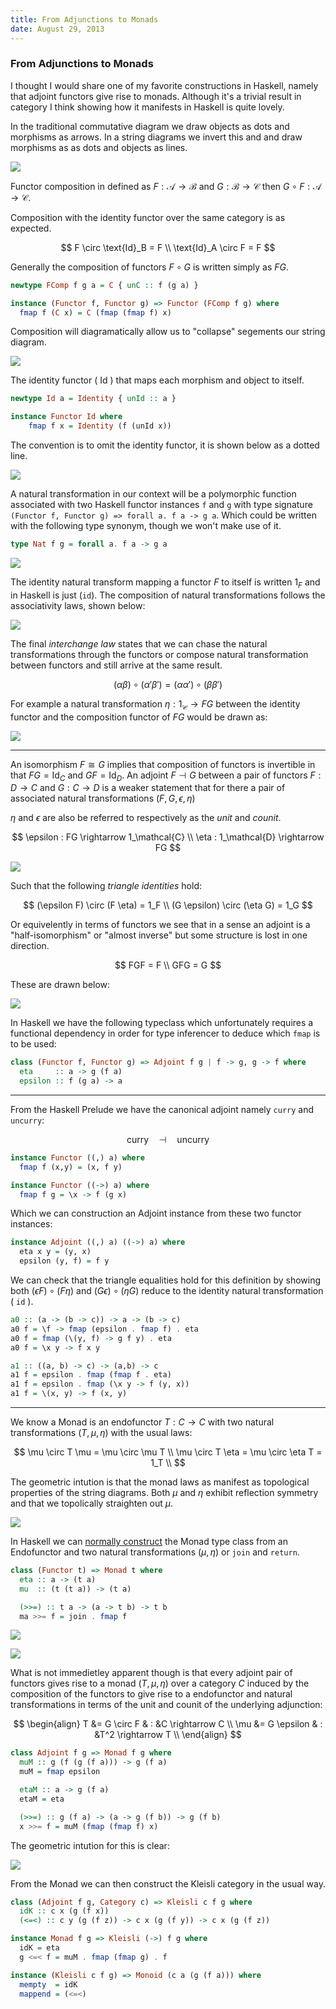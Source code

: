 ```yaml
---
title: From Adjunctions to Monads
date: August 29, 2013
---
```


### From Adjunctions to Monads

I thought I would share one of my favorite constructions in
Haskell, namely that adjoint functors give rise to monads.
Although it's a trivial result in category I think showing how it
manifests in Haskell is quite lovely.

In the traditional commutative diagram we draw objects as dots
and morphisms as arrows. In a string diagrams we invert this and
and draw morphisms as as dots and objects as lines.

<p>
<img src="/images/string4.svg"/>
</p>

Functor composition in defined as 
$F : \mathcal{A} \rightarrow \mathcal{B}$ and 
$G : \mathcal{B} \rightarrow \mathcal{C}$ 
then $G \circ F : \mathcal{A} \rightarrow \mathcal{C}$.

Composition with the identity functor over the same category is
as expected.

$$
F \circ \text{Id}_B = F \\
\text{Id}_A \circ F = F
$$

Generally the composition of functors $F \circ G$ is written
simply as $FG$.

```haskell
newtype FComp f g a = C { unC :: f (g a) }

instance (Functor f, Functor g) => Functor (FComp f g) where
  fmap f (C x) = C (fmap (fmap f) x)
```

Composition will diagramatically allow us to "collapse" segements
our string diagram.

<p>
<img src="/images/string10.svg"/>
</p>

The identity functor ( $\text{Id}$ ) that maps each morphism and
object to itself.

```haskell
newtype Id a = Identity { unId :: a }

instance Functor Id where
    fmap f x = Identity (f (unId x))
```

The convention is to omit the identity functor, it is shown below as a dotted
line.

<p>
<img src="/images/string6.svg"/>
</p>

A natural transformation in our context will be a polymorphic function
associated with two Haskell functor instances ``f`` and ``g`` with type
signature ``(Functor f, Functor g) => forall a. f a -> g a``. Which could be written with
the following type synonym, though we won't make use of it.

```haskell
type Nat f g = forall a. f a -> g a
```

<p>
<img src="/images/string5.svg"/>
</p>

The identity natural transform mapping a functor $F$ to itself is
written $1_F$ and in Haskell is just (``id``). The composition of
natural transformations follows the associativity laws, shown
below:

<p>
<img src="/images/string13.svg"/>
</p>

The final *interchange law* states that we can chase the natural
transformations through the functors or compose natural
transformation between functors and still arrive at the same
result.

$$
(\alpha \beta) \circ (\alpha' \beta') = (\alpha \alpha') \circ (\beta \beta')
$$

For example a natural transformation $\eta : 1_\mathcal{C}
\rightarrow {FG}$ between the identity functor and the
composition functor of $FG$ would be drawn as:

<p>
<img src="/images/string7.svg"/>
</p>

***

An isomorphism $F \cong G$ implies that composition of functors
is invertible in that $F G = \text{Id}_C$ and $G F =
\text{Id}_D$. An adjoint $F ⊣ G$ between a pair of functors $F : D
\rightarrow C$ and $G : C \rightarrow D$ is a weaker statement
that for there a pair of associated natural transformations
$(F, G, \epsilon, \eta)$ 

$\eta$ and $\epsilon$ are also be referred to respectively as the
*unit* and *counit*.

$$
\epsilon : FG \rightarrow 1_\mathcal{C} \\
\eta : 1_\mathcal{D} \rightarrow FG
$$

<p>
<img src="/images/string8.svg"/>
</p>

Such that the following *triangle identities* hold:

$$
(\epsilon F) \circ (F \eta) = 1_F  \\
(G \epsilon) \circ (\eta G) = 1_G 
$$

Or equivelently in terms of functors we see that in a sense an
adjoint is a "half-isomorphism" or "almost inverse" but some
structure is lost in one direction.

$$
FGF = F \\
GFG = G
$$

These are drawn below:

<p>
<img src="/images/string9.svg"/>
</p>


In Haskell we have the following typeclass which unfortunately
requires a functional dependency in order for type inferencer to
deduce which ``fmap`` is to be used:

```haskell
class (Functor f, Functor g) => Adjoint f g | f -> g, g -> f where
  eta     :: a -> g (f a)
  epsilon :: f (g a) -> a
```

***

From the Haskell Prelude we have the canonical adjoint namely
``curry`` and ``uncurry``:

$$
\text{curry} \quad ⊣ \quad \text{uncurry}
$$

```haskell
instance Functor ((,) a) where
  fmap f (x,y) = (x, f y)

instance Functor ((->) a) where
  fmap f g = \x -> f (g x)
```

Which we can construction an Adjoint instance from these two
functor instances:

```haskell
instance Adjoint ((,) a) ((->) a) where
  eta x y = (y, x)
  epsilon (y, f) = f y
```

We can check that the triangle equalities hold for this
definition by showing both $(\epsilon F) \circ (F \eta)$ and $(G
\epsilon) \circ (\eta G)$ reduce to the identity natural
transformation  ( ``id`` ).

```haskell
a0 :: (a -> (b -> c)) -> a -> (b -> c)
a0 f = \f -> fmap (epsilon . fmap f) . eta
a0 f = fmap (\(y, f) -> g f y) . eta
a0 f = \x y -> f x y

a1 :: ((a, b) -> c) -> (a,b) -> c
a1 f = epsilon . fmap (fmap f . eta)
a1 f = epsilon . fmap (\x y -> f (y, x))
a1 f = \(x, y) -> f (x, y)
```


***

We know a Monad is an endofunctor $T : C \rightarrow C$ with two
natural transformations $(T, \mu, \eta)$ with the usual laws:

$$
\mu \circ T \mu = \mu \circ \mu T \\
\mu \circ T \eta = \mu \circ \eta T = 1_T \\
$$

The geometric intution is that the monad laws as manifest as
topological properties of the string diagrams. Both $\mu$ and
$\eta$ exhibit reflection symmetry and that we topolically
straighten out $\mu$.

<p>
<img src="/images/string3.svg"/>
</p>

In Haskell we can [normally
construct](http://www.stephendiehl.com/posts/monads.html) the
Monad type class from an Endofunctor and two natural
transformations ($\mu, \eta$) or ``join`` and ``return``.

```haskell
class (Functor t) => Monad t where
  eta :: a -> (t a)
  mu  :: (t (t a)) -> (t a)

  (>>=) :: t a -> (a -> t b) -> t b
  ma >>= f = join . fmap f
```

<p>
<img src="/images/string1.svg"/>
</p>

<p>
<img src="/images/string2.svg"/>
</p>

What is not immedietley apparent though is that every adjoint
pair of functors gives rise to a monad $(T, \mu, \eta)$ over a
category $C$ induced by the composition of the functors to give
rise to a endofunctor and natural transformations in terms of the
unit and counit of the underlying adjunction:

$$
\begin{align}
T &= G \circ F & : &C \rightarrow C  \\
\mu &= G \epsilon & : &T^2 \rightarrow T \\
\end{align}
$$

```haskell
class Adjoint f g => Monad f g where
  muM :: g (f (g (f a))) -> g (f a)
  muM = fmap epsilon

  etaM :: a -> g (f a)
  etaM = eta

  (>>=) :: g (f a) -> (a -> g (f b)) -> g (f b)
  x >>= f = muM (fmap (fmap f) x)
```

The geometric intution for this is clear:

<p>
<img src="/images/string11.svg"/>
</p>

From the Monad we can then construct the Kleisli category in the
usual way.

```haskell
class (Adjoint f g, Category c) => Kleisli c f g where
  idK :: c x (g (f x))
  (<=<) :: c y (g (f z)) -> c x (g (f y)) -> c x (g (f z))

instance Monad f g => Kleisli (->) f g where
  idK = eta
  g <=< f = muM . fmap (fmap g) . f

instance (Kleisli c f g) => Monoid (c a (g (f a))) where
  mempty  = idK
  mappend = (<=<)
```
